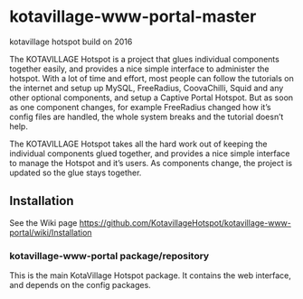 # kotavillage-www-portal-master
kotavillage hotspot build on 2016 

The KOTAVILLAGE Hotspot is a project that glues individual components together easily, and provides a nice simple interface to administer the hotspot. With a lot of time and effort, most people can follow the tutorials on the internet and setup up MySQL, FreeRadius, CoovaChilli, Squid and any other optional components, and setup a Captive Portal Hotspot. But as soon as one component changes, for example FreeRadius changed how it’s config files are handled, the whole system breaks and the tutorial doesn’t help.

The KOTAVILLAGE Hotspot takes all the hard work out of keeping the individual components glued together, and provides a nice simple interface to manage the Hotspot and it’s users. As components change, the project is updated so the glue stays together.

## Installation

See the Wiki page <https://github.com/KotavillageHotspot/kotavillage-www-portal/wiki/Installation>

### kotavillage-www-portal package/repository

This is the main KotaVillage Hotspot package. It contains the web interface, and depends on the config packages.
